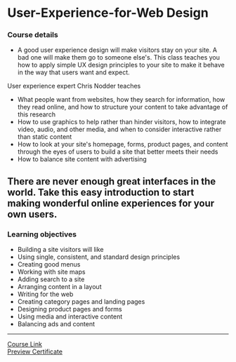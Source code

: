 # User-Experience-for-Web Design
### Course details
- A good user experience design will make visitors stay on your site. A bad one will make them go to someone else's. This class teaches you how to apply simple UX design principles to your site to make it behave in the way that users want and expect.

User experience expert Chris Nodder teaches
- What people want from websites, how they search for information, how they read online, and how to structure your content to take advantage of this research
- How to use graphics to help rather than hinder visitors, how to integrate video, audio, and other media, and when to consider interactive rather than static content
- How to look at your site's homepage, forms, product pages, and content through the eyes of users to build a site that better meets their needs
- How to balance site content with advertising

There are never enough great interfaces in the world. Take this easy introduction to start making wonderful online experiences for your own users.
---
### Learning objectives
- Building a site visitors will like
- Using single, consistent, and standard design principles
- Creating good menus
- Working with site maps
- Adding search to a site
- Arranging content in a layout
- Writing for the web
- Creating category pages and landing pages
- Designing product pages and forms
- Using media and interactive content
- Balancing ads and content
-------------------------------
[Course Link](https://www.linkedin.com/learning/user-experience-for-web-design/welcome?autoplay=true)
<br>[Preview Certificate](https://www.linkedin.com/learning/certificates/94b5fc75e13b352ea479af40cafc612695489c25a7e381e1cc89b5a35c4a2a5c?trk=share_certificate)

